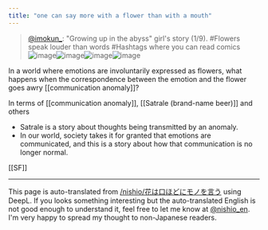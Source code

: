 ```yaml
---
title: "one can say more with a flower than with a mouth"
---
```


> [@imokun_](https://twitter.com/imokun_/status/1654048809360723969?s=46&t=gkSZtjGEtUZPO0JCzBxCBw): "Growing up in the abyss" girl's story (1/9).
#Flowers speak louder than words
> #Hashtags where you can read comics
> ![image](https://pbs.twimg.com/media/FvRcn0IacAAuGEn.jpg)![image](https://pbs.twimg.com/media/FvRcn0KaYAAcotC.jpg)![image](https://pbs.twimg.com/media/FvRcn0QaIAEspew.jpg)![image](https://pbs.twimg.com/media/FvRcn0GaYAIbsv2.jpg)


In a world where emotions are involuntarily expressed as flowers, what happens when the correspondence between the emotion and the flower goes awry [[communication anomaly]]?

In terms of [[communication anomaly]], [[Satrale (brand-name beer)]] and others
- Satrale is a story about thoughts being transmitted by an anomaly.
- In our world, society takes it for granted that emotions are communicated, and this is a story about how that communication is no longer normal.

[[SF]]

---
This page is auto-translated from [/nishio/花は口ほどにモノを言う](https://scrapbox.io/nishio/花は口ほどにモノを言う) using DeepL. If you looks something interesting but the auto-translated English is not good enough to understand it, feel free to let me know at [@nishio_en](https://twitter.com/nishio_en). I'm very happy to spread my thought to non-Japanese readers.